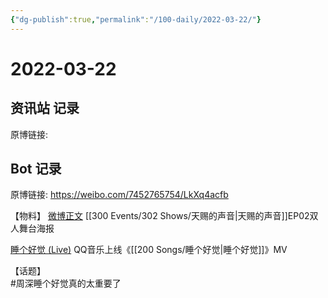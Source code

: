 ```yaml
---
{"dg-publish":true,"permalink":"/100-daily/2022-03-22/"}
---
```



# 2022-03-22

## 资讯站 记录

原博链接:

## Bot 记录

原博链接: https://weibo.com/7452765754/LkXq4acfb

【物料】
[微博正文](https://weibo.com/detail/4749850262374941) [[300 Events/302 Shows/天赐的声音\|天赐的声音]]EP02双人舞台海报

[睡个好觉 (Live)](https://weibo.cn/sinaurl?u=https%3A%2F%2Fc.y.qq.com%2Fbase%2Ffcgi-bin%2Fu%3F__%3DtJI3hNeD4OEO) QQ音乐上线《[[200 Songs/睡个好觉\|睡个好觉]]》MV

【话题】  
#周深睡个好觉真的太重要了
